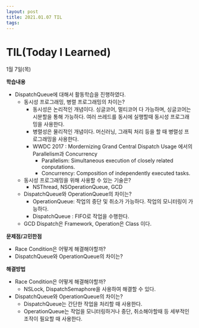 ```yaml
---
layout: post
title: 2021.01.07 TIL
tags:
---
```

# TIL(Today I Learned)

1월 7일(목)

**학습내용**

- DispatchQueue에 대해서 활동학습을 진행하였다.
    - 동시성 프로그래밍, 병렬 프로그래밍의 차이는?
        - 동시성은 논리적인 개념이다. 싱글코어, 멀티코어 다 가능하며, 싱글코어는 시분할을 통해 가능하다. 여러 쓰레드를 동시에 실행할때 동시성 프로그래밍을 사용한다.
        - 병렬성은 물리적인 개념이다. 머신러닝, 그래픽 처리 등을 할 때 병렬성 프로그래밍을 사용한다.
        - WWDC 2017 : Mordernizing Grand Central Dispatch Usage 에서의 Parallelism과 Concurrency
            - Parallelism: Simultaneous execution of closely related conputations.
            - Concurrency: Composition of independently executed tasks.
    - 동시성 프로그래밍을 위해 사용할 수 있는 기술은?
        - NSThread, NSOperationQueue, GCD
    - DispatchQueue와 OperationQueue의 차이는?
        - OperationQueue: 작업의 중단 및 취소가 가능하다. 작업의 모니터링이 가능하다.
        - DispatchQueue : FIFO로 작업을 수행한다.
    - GCD Dispatch은 Framework, Operation은 Class 이다.

**문제점/고민한점**

- Race Condition은 어떻게 해결해야할까?
- DispatchQueue와 OperationQueue의 차이는?

**해결방법**

- Race Condition은 어떻게 해결해야할까?
    - NSLock, DispatchSemaphore을 사용하여 해결할 수 있다.
- DispatchQueue와 OperationQueue의 차이는?
    - DispatchQueue는 간단한 작업을 처리할 때 사용한다.
    - OperationQueue는 작업을 모니터링하거나 중단, 취소해야할때 등 세부적인 조작이 필요할 때 사용한다.
